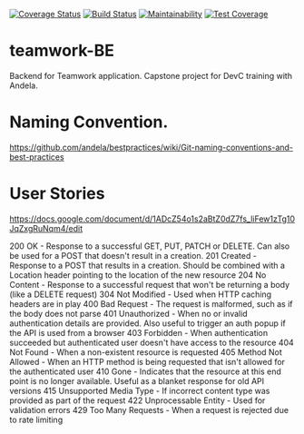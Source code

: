 [![Coverage Status](https://coveralls.io/repos/github/Stacalpha/teamwork-BE/badge.svg?branch=develop)](https://coveralls.io/github/Stacalpha/teamwork-BE?branch=develop)
[![Build Status](https://travis-ci.com/Stacalpha/teamwork-BE.svg?branch=develop)](https://travis-ci.com/Stacalpha/teamwork-BE)
[![Maintainability](https://api.codeclimate.com/v1/badges/5cab39101ca645468e12/maintainability)](https://codeclimate.com/github/Stacalpha/teamwork-BE/maintainability)
[![Test Coverage](https://api.codeclimate.com/v1/badges/5cab39101ca645468e12/test_coverage)](https://codeclimate.com/github/Stacalpha/teamwork-BE/test_coverage)

# teamwork-BE
Backend for Teamwork application. Capstone project for DevC training with Andela.

# Naming Convention.
https://github.com/andela/bestpractices/wiki/Git-naming-conventions-and-best-practices

# User Stories
https://docs.google.com/document/d/1ADcZ54o1s2aBtZ0dZ7fs_liFew1zTg10JqZxgRuNqm4/edit

200 OK - Response to a successful GET, PUT, PATCH or DELETE. Can also be used for a POST that doesn't result in a creation.
201 Created - Response to a POST that results in a creation. Should be combined with a Location header pointing to the location of the new resource
204 No Content - Response to a successful request that won't be returning a body (like a DELETE request)
304 Not Modified - Used when HTTP caching headers are in play
400 Bad Request - The request is malformed, such as if the body does not parse
401 Unauthorized - When no or invalid authentication details are provided. Also useful to trigger an auth popup if the API is used from a browser
403 Forbidden - When authentication succeeded but authenticated user doesn't have access to the resource
404 Not Found - When a non-existent resource is requested
405 Method Not Allowed - When an HTTP method is being requested that isn't allowed for the authenticated user
410 Gone - Indicates that the resource at this end point is no longer available. Useful as a blanket response for old API versions
415 Unsupported Media Type - If incorrect content type was provided as part of the request
422 Unprocessable Entity - Used for validation errors
429 Too Many Requests - When a request is rejected due to rate limiting
